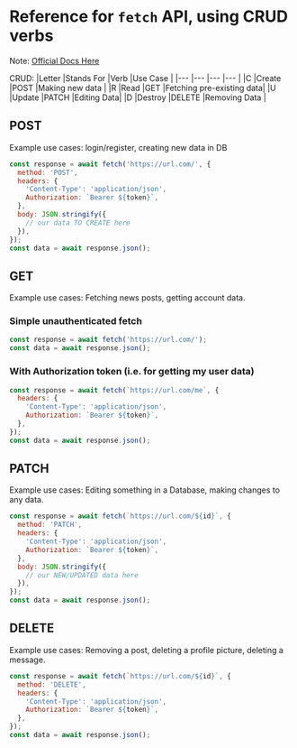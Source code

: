 # Reference for `fetch` API, using CRUD verbs

Note: [Official Docs Here](https://developer.mozilla.org/en-US/docs/Web/API/Fetch_API/Using_Fetch#Supplying_request_options)

CRUD:
|Letter |Stands For |Verb |Use Case |
|--- |--- |--- |--- |
|C |Create |POST |Making new data |
|R |Read |GET |Fetching pre-existing data|
|U |Update |PATCH |Editing Data|
|D |Destroy |DELETE |Removing Data |

## POST

Example use cases: login/register, creating new data in DB

```js
const response = await fetch('https://url.com/', {
  method: 'POST',
  headers: {
    'Content-Type': 'application/json',
    Authorization: `Bearer ${token}`,
  },
  body: JSON.stringify({
    // our data TO CREATE here
  }),
});
const data = await response.json();
```

## GET

Example use cases: Fetching news posts, getting account data.

### Simple unauthenticated fetch

```js
const response = await fetch('https://url.com/');
const data = await response.json();
```

### With Authorization token (i.e. for getting my user data)

```js
const response = await fetch(`https://url.com/me`, {
  headers: {
    'Content-Type': 'application/json',
    Authorization: `Bearer ${token}`,
  },
});
const data = await response.json();
```

## PATCH

Example use cases: Editing something in a Database, making changes to any data.

```js
const response = await fetch(`https://url.com/${id}`, {
  method: 'PATCH',
  headers: {
    'Content-Type': 'application/json',
    Authorization: `Bearer ${token}`,
  },
  body: JSON.stringify({
    // our NEW/UPDATED data here
  }),
});
const data = await response.json();
```

## DELETE

Example use cases: Removing a post, deleting a profile picture, deleting a message.

```js
const response = await fetch(`https://url.com/${id}`, {
  method: 'DELETE',
  headers: {
    'Content-Type': 'application/json',
    Authorization: `Bearer ${token}`,
  },
});
const data = await response.json();
```
